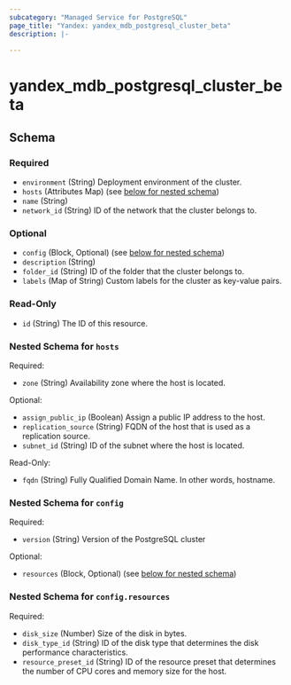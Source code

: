 ```yaml
---
subcategory: "Managed Service for PostgreSQL"
page_title: "Yandex: yandex_mdb_postgresql_cluster_beta"
description: |-
  
---
```


# yandex_mdb_postgresql_cluster_beta

<!-- schema generated by tfplugindocs -->
## Schema

### Required

- `environment` (String) Deployment environment of the cluster.
- `hosts` (Attributes Map) (see [below for nested schema](#nestedatt--hosts))
- `name` (String)
- `network_id` (String) ID of the network that the cluster belongs to.

### Optional

- `config` (Block, Optional) (see [below for nested schema](#nestedblock--config))
- `description` (String)
- `folder_id` (String) ID of the folder that the cluster belongs to.
- `labels` (Map of String) Custom labels for the cluster as key-value pairs.

### Read-Only

- `id` (String) The ID of this resource.

<a id="nestedatt--hosts"></a>
### Nested Schema for `hosts`

Required:

- `zone` (String) Availability zone where the host is located.

Optional:

- `assign_public_ip` (Boolean) Assign a public IP address to the host.
- `replication_source` (String) FQDN of the host that is used as a replication source.
- `subnet_id` (String) ID of the subnet where the host is located.

Read-Only:

- `fqdn` (String) Fully Qualified Domain Name. In other words, hostname.


<a id="nestedblock--config"></a>
### Nested Schema for `config`

Required:

- `version` (String) Version of the PostgreSQL cluster

Optional:

- `resources` (Block, Optional) (see [below for nested schema](#nestedblock--config--resources))

<a id="nestedblock--config--resources"></a>
### Nested Schema for `config.resources`

Required:

- `disk_size` (Number) Size of the disk in bytes.
- `disk_type_id` (String) ID of the disk type that determines the disk performance characteristics.
- `resource_preset_id` (String) ID of the resource preset that determines the number of CPU cores and memory size for the host.